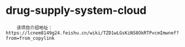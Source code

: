 # drug-supply-system-cloud
        该项目介绍地址：https://lcnem8149g24.feishu.cn/wiki/TZD1wLGsKiNS8OkRTPvcmImwnef?from=from_copylink
